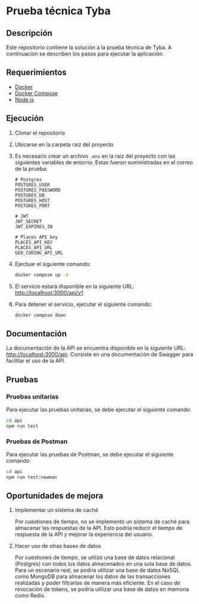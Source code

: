 # Prueba técnica Tyba

## Descripción

Este repositorio contiene la solución a la prueba técnica de Tyba. A continuación se describen los pasos para ejecutar la aplicación.

## Requerimientos

- [Docker](https://docs.docker.com/get-docker/)
- [Docker Compose](https://docs.docker.com/compose/install/)
- [Node.js](https://nodejs.org/en/download/)

## Ejecución

1. Clonar el repositorio
2. Ubicarse en la carpeta raiz del proyecto
3. Es necesario crear un archivo `.env` en la raiz del proyecto con las siguientes variables de entorno. Estas fueron suministradas en el correo de la prueba:

    ```env
    # Postgres
    POSTGRES_USER
    POSTGRES_PASSWORD
    POSTGRES_DB
    POSTGRES_HOST
    POSTGRES_PORT

    # JWT
    JWT_SECRET
    JWT_EXPIRES_IN

    # Places API key
    PLACES_API_KEY
    PLACES_API_URL
    GEO_CODING_API_URL
    ```

4. Ejectuar el siguiente comando:

    ```bash
    docker compose up -d
    ```

5. El servicio estará disponible en la siguiente URL: [http://localhost:3000/api/v1](http://localhost:3000/api/v1)
6. Para detener el servicio, ejecutar el siguiente comando:

    ```bash
    docker compose down
    ```

## Documentación

La documentación de la API se encuentra disponible en la siguiente URL: [http://localhost:3000/api](http://localhost:3000/api). Consiste en una documentación de Swagger para facilitar el uso de la API.

## Pruebas

### Pruebas unitarias

Para ejecutar las pruebas unitarias, se debe ejecutar el siguiente comando:

```bash
cd api
npm run test
```

### Pruebas de Postman

Para ejecutar las pruebas de Postman, se debe ejecutar el siguiente comando:

```bash
cd api
npm run test:newman
```

## Oportunidades de mejora

1. Implementar un sistema de caché

    Por cuestiones de tiempo, no se implementó un sistema de caché para almacenar las respuestas de la API. Esto podría reducir el tiempo de respuesta de la API y mejorar la experiencia del usuario.

2. Hacer uso de otras bases de datos

    Por cuestiones de tiempo, se utilizó una base de datos relacional (Postgres) con todos los datos almacenados en una sola base de datos. Para un escenario real, se podría utilizar una base de datos NoSQL como MongoDB para almacenar los datos de las transacciones realizadas y poder filtrarlas de manera más eficiente. En el caso de revocación de tokens, se podría utilizar una base de datos en memoria como Redis.
